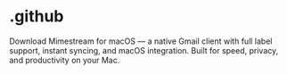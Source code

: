# .github
Download Mimestream for macOS — a native Gmail client with full label support, instant syncing, and macOS integration. Built for speed, privacy, and productivity on your Mac.
